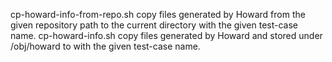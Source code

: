 cp-howard-info-from-repo.sh		copy files generated by Howard from the given repository path to the current directory with
					the given test-case name. 
cp-howard-info.sh                       copy files generated by Howard and stored under <cur-dir>/obj/howard to <cur-dir> with 
					the given test-case name. 
